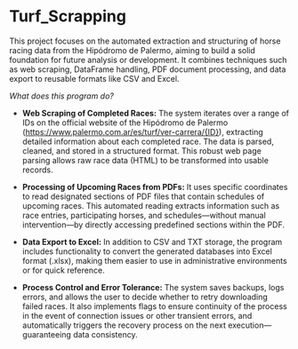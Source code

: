 # Turf_Scrapping
This project focuses on the automated extraction and structuring of horse racing data from the Hipódromo de Palermo, aiming to build a solid foundation for future analysis or development. It combines techniques such as web scraping, DataFrame handling, PDF document processing, and data export to reusable formats like CSV and Excel.

_What does this program do?_

* **Web Scraping of Completed Races:**
The system iterates over a range of IDs on the official website of the Hipódromo de Palermo (https://www.palermo.com.ar/es/turf/ver-carrera/{ID}), extracting detailed information about each completed race. The data is parsed, cleaned, and stored in a structured format. This robust web page parsing allows raw race data (HTML) to be transformed into usable records.

* **Processing of Upcoming Races from PDFs:**
It uses specific coordinates to read designated sections of PDF files that contain schedules of upcoming races. This automated reading extracts information such as race entries, participating horses, and schedules—without manual intervention—by directly accessing predefined sections within the PDF.

* **Data Export to Excel:**
In addition to CSV and TXT storage, the program includes functionality to convert the generated databases into Excel format (.xlsx), making them easier to use in administrative environments or for quick reference.

* **Process Control and Error Tolerance:**
The system saves backups, logs errors, and allows the user to decide whether to retry downloading failed races. It also implements flags to ensure continuity of the process in the event of connection issues or other transient errors, and automatically triggers the recovery process on the next execution—guaranteeing data consistency.
